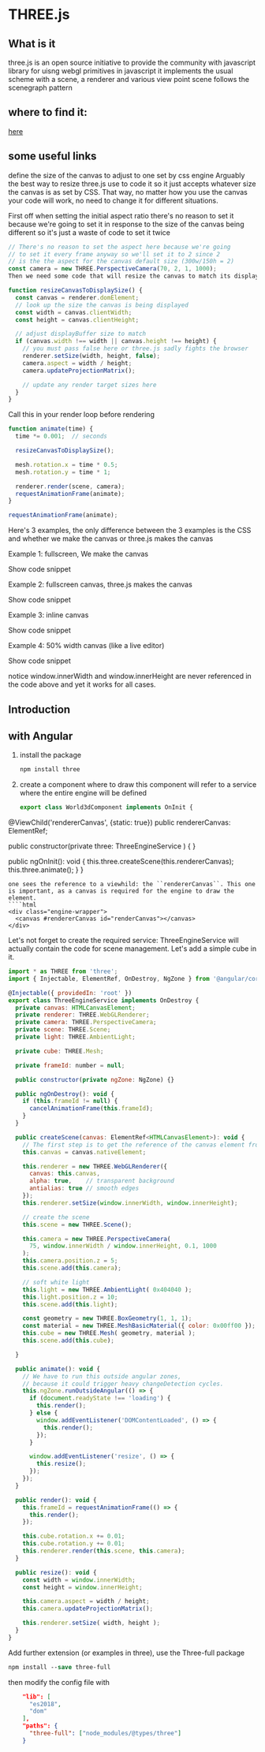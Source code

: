# THREE.js 

## What is it
three.js is an open source initiative to provide the community with javascript library for uisng webgl primitives in javascript
it implements the usual scheme with a scene, a renderer and various view point
scene follows the scenegraph pattern

## where to find it:
[here](https://threejs.org/) 

## some useful links

define the size of the canvas to adjust to one set by css engine
Arguably the best way to resize three.js use to code it so it just accepts whatever size the canvas is as set by CSS. That way, no matter how you use the canvas your code will work, no need to change it for different situations.

First off when setting the initial aspect ratio there's no reason to set it because we're going to set it in response to the size of the canvas being different so it's just a waste of code to set it twice
````javascript
// There's no reason to set the aspect here because we're going
// to set it every frame anyway so we'll set it to 2 since 2
// is the the aspect for the canvas default size (300w/150h = 2)
const camera = new THREE.PerspectiveCamera(70, 2, 1, 1000);
Then we need some code that will resize the canvas to match its display size

function resizeCanvasToDisplaySize() {
  const canvas = renderer.domElement;
  // look up the size the canvas is being displayed
  const width = canvas.clientWidth;
  const height = canvas.clientHeight;

  // adjust displayBuffer size to match
  if (canvas.width !== width || canvas.height !== height) {
    // you must pass false here or three.js sadly fights the browser
    renderer.setSize(width, height, false);
    camera.aspect = width / height;
    camera.updateProjectionMatrix();

    // update any render target sizes here
  }
}
````

Call this in your render loop before rendering
````javascript
function animate(time) {
  time *= 0.001;  // seconds

  resizeCanvasToDisplaySize();

  mesh.rotation.x = time * 0.5;
  mesh.rotation.y = time * 1;

  renderer.render(scene, camera);
  requestAnimationFrame(animate);
}

requestAnimationFrame(animate);
````
Here's 3 examples, the only difference between the 3 examples is the CSS and whether we make the canvas or three.js makes the canvas

Example 1: fullscreen, We make the canvas

Show code snippet

Example 2: fullscreen canvas, three.js makes the canvas

Show code snippet

Example 3: inline canvas

Show code snippet

Example 4: 50% width canvas (like a live editor)

Show code snippet

notice window.innerWidth and window.innerHeight are never referenced in the code above and yet it works for all cases.


## Introduction


## with Angular

1. install the package
   ````ps
   npm install three
   ````
2. create a component where to draw
   this component will refer to a service where the entire engine will be defined

   ````javascript
   export class World3dComponent implements OnInit {

  @ViewChild('rendererCanvas', {static: true})
  public rendererCanvas: ElementRef<HTMLCanvasElement>;

  public constructor(private three: ThreeEngineService ) { }

  public ngOnInit(): void {
    this.three.createScene(this.rendererCanvas);
    this.three.animate();
  }
    }
````
one sees the reference to a viewhild: the ``rendererCanvas``. This one is important, as a canvas is required for the engine to draw the element.
````html
<div class="engine-wrapper">
  <canvas #rendererCanvas id="renderCanvas"></canvas>
</div>
````

Let's not forget to create the required service:
ThreeEngineService will actually contain the code for scene management.
Let's add a simple cube in it.

````javascript
import * as THREE from 'three';
import { Injectable, ElementRef, OnDestroy, NgZone } from '@angular/core';

@Injectable({ providedIn: 'root' })
export class ThreeEngineService implements OnDestroy {
  private canvas: HTMLCanvasElement;
  private renderer: THREE.WebGLRenderer;
  private camera: THREE.PerspectiveCamera;
  private scene: THREE.Scene;
  private light: THREE.AmbientLight;

  private cube: THREE.Mesh;

  private frameId: number = null;

  public constructor(private ngZone: NgZone) {}

  public ngOnDestroy(): void {
    if (this.frameId != null) {
      cancelAnimationFrame(this.frameId);
    }
  }

  public createScene(canvas: ElementRef<HTMLCanvasElement>): void {
    // The first step is to get the reference of the canvas element from our HTML document
    this.canvas = canvas.nativeElement;

    this.renderer = new THREE.WebGLRenderer({
      canvas: this.canvas,
      alpha: true,    // transparent background
      antialias: true // smooth edges
    });
    this.renderer.setSize(window.innerWidth, window.innerHeight);

    // create the scene
    this.scene = new THREE.Scene();

    this.camera = new THREE.PerspectiveCamera(
      75, window.innerWidth / window.innerHeight, 0.1, 1000
    );
    this.camera.position.z = 5;
    this.scene.add(this.camera);

    // soft white light
    this.light = new THREE.AmbientLight( 0x404040 );
    this.light.position.z = 10;
    this.scene.add(this.light);

    const geometry = new THREE.BoxGeometry(1, 1, 1);
    const material = new THREE.MeshBasicMaterial({ color: 0x00ff00 });
    this.cube = new THREE.Mesh( geometry, material );
    this.scene.add(this.cube);

  }

  public animate(): void {
    // We have to run this outside angular zones,
    // because it could trigger heavy changeDetection cycles.
    this.ngZone.runOutsideAngular(() => {
      if (document.readyState !== 'loading') {
        this.render();
      } else {
        window.addEventListener('DOMContentLoaded', () => {
          this.render();
        });
      }

      window.addEventListener('resize', () => {
        this.resize();
      });
    });
  }

  public render(): void {
    this.frameId = requestAnimationFrame(() => {
      this.render();
    });

    this.cube.rotation.x += 0.01;
    this.cube.rotation.y += 0.01;
    this.renderer.render(this.scene, this.camera);
  }

  public resize(): void {
    const width = window.innerWidth;
    const height = window.innerHeight;

    this.camera.aspect = width / height;
    this.camera.updateProjectionMatrix();

    this.renderer.setSize( width, height );
  }
}

````

Add further extension (or examples in three), use the Three-full package
````ps
npm install --save three-full
````

then modify the config file with 
````json
    "lib": [
      "es2018",
      "dom"
    ],
    "paths": {
      "three-full": ["node_modules/@types/three"]
    }
 ````
